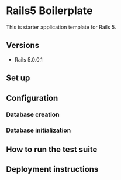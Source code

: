 # Rails5 Boilerplate

This is starter application template for Rails 5.

## Versions

- Rails 5.0.0.1

## Set up

## Configuration

### Database creation

### Database initialization

## How to run the test suite

## Deployment instructions
